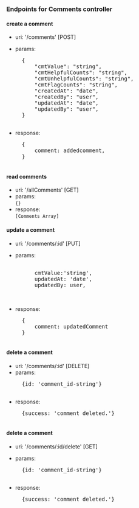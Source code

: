 ### Endpoints for Comments controller

#### create a comment
- uri: '/comments' [POST]
- params:  
    <pre>
    {
        "cmtValue": "string",
        "cmtHelpfulCounts": "string",
        "cmtUnhelpfulCounts": "string",
        "cmtFlagCounts": "string",
        "createdAt": "date",
        "createdBy": "user",
        "updatedAt": "date",
        "updatedBy": "user",
    } 
    </pre>
  
- response:  
    <pre>
    {
        comment: addedcomment,
    }
    </pre>

#### read comments
- uri: '/allComments' [GET]
- params:    
``
{} 
``  
- response:  
``
[Comments Array]
``

#### update a comment
- uri: '/comments/:id' [PUT]
- params:  
    <pre>
       
        cmtValue:'string',
        updatedAt: 'date',
        updatedBy: user,

    </pre>
  
- response:  
    <pre>
    {
        comment: updatedComment
    }
    </pre>


#### delete a comment
- uri: '/comments/:id' [DELETE]
- params:  
    <pre>
    {id: 'comment_id-string'}
    </pre>
- response:  
    <pre>
    {success: 'comment deleted.'}
    </pre>
  


#### delete a comment
- uri: '/comments/:id/delete' [GET]
- params:  
   <pre>
    {id: 'comment_id-string'}
    </pre>
  
- response:  
  <pre>
    {success: 'comment deleted.'}
    </pre>


